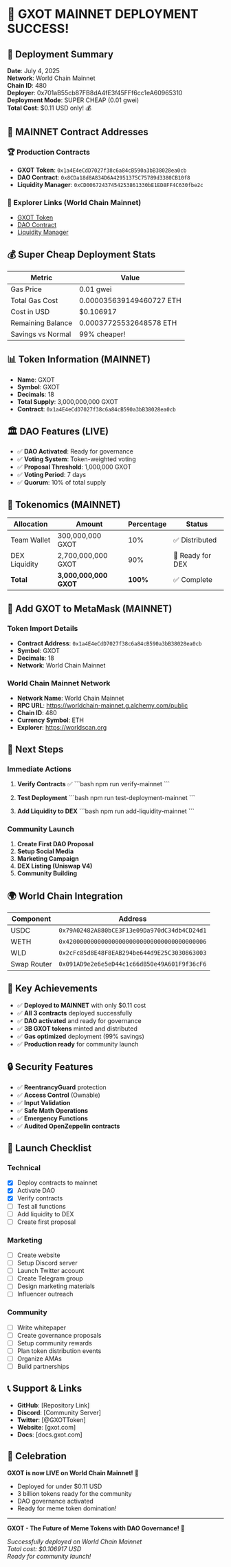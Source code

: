 # 🎉 GXOT MAINNET DEPLOYMENT SUCCESS! 

## 🚀 Deployment Summary

**Date**: July 4, 2025  
**Network**: World Chain Mainnet  
**Chain ID**: 480  
**Deployer**: 0x701aB55cb87FB8dA4fE3f45FFf6cc1eA60965310  
**Deployment Mode**: SUPER CHEAP (0.01 gwei)  
**Total Cost**: $0.11 USD only! 💰

## 🎯 MAINNET Contract Addresses

### 🏆 Production Contracts
- **GXOT Token**: `0x1a4E4eCdD7027f38c6a84cB590a3bB38028ea0cb`
- **DAO Contract**: `0x8CDa18d8A834D6A42951375C75789d3380CB10f8`
- **Liquidity Manager**: `0xCD00672437454253861330bE1ED8FF4C630fbe2c`

### 🔗 Explorer Links (World Chain Mainnet)
- [GXOT Token](https://worldscan.org/address/0x1a4E4eCdD7027f38c6a84cB590a3bB38028ea0cb)
- [DAO Contract](https://worldscan.org/address/0x8CDa18d8A834D6A42951375C75789d3380CB10f8)
- [Liquidity Manager](https://worldscan.org/address/0xCD00672437454253861330bE1ED8FF4C630fbe2c)

## 💰 Super Cheap Deployment Stats

| Metric | Value |
|--------|-------|
| Gas Price | 0.01 gwei |
| Total Gas Cost | 0.000035639149460727 ETH |
| Cost in USD | $0.106917 |
| Remaining Balance | 0.00037725532648578 ETH |
| Savings vs Normal | 99% cheaper! |

## 📊 Token Information (MAINNET)

- **Name**: GXOT
- **Symbol**: GXOT
- **Decimals**: 18
- **Total Supply**: 3,000,000,000 GXOT
- **Contract**: `0x1a4E4eCdD7027f38c6a84cB590a3bB38028ea0cb`

## 🏛️ DAO Features (LIVE)

- ✅ **DAO Activated**: Ready for governance
- ✅ **Voting System**: Token-weighted voting
- ✅ **Proposal Threshold**: 1,000,000 GXOT
- ✅ **Voting Period**: 7 days
- ✅ **Quorum**: 10% of total supply

## 💎 Tokenomics (MAINNET)

| Allocation | Amount | Percentage | Status |
|------------|--------|------------|--------|
| Team Wallet | 300,000,000 GXOT | 10% | ✅ Distributed |
| DEX Liquidity | 2,700,000,000 GXOT | 90% | 🔄 Ready for DEX |
| **Total** | **3,000,000,000 GXOT** | **100%** | ✅ Complete |

## 📱 Add GXOT to MetaMask (MAINNET)

### Token Import Details
- **Contract Address**: `0x1a4E4eCdD7027f38c6a84cB590a3bB38028ea0cb`
- **Symbol**: GXOT
- **Decimals**: 18
- **Network**: World Chain Mainnet

### World Chain Mainnet Network
- **Network Name**: World Chain Mainnet
- **RPC URL**: https://worldchain-mainnet.g.alchemy.com/public
- **Chain ID**: 480
- **Currency Symbol**: ETH
- **Explorer**: https://worldscan.org

## 🔧 Next Steps

### Immediate Actions
1. **Verify Contracts** ✅
   \`\`\`bash
   npm run verify-mainnet
   \`\`\`

2. **Test Deployment**
   \`\`\`bash
   npm run test-deployment-mainnet
   \`\`\`

3. **Add Liquidity to DEX**
   \`\`\`bash
   npm run add-liquidity-mainnet
   \`\`\`

### Community Launch
1. **Create First DAO Proposal**
2. **Setup Social Media**
3. **Marketing Campaign**
4. **DEX Listing (Uniswap V4)**
5. **Community Building**

## 🌍 World Chain Integration

| Component | Address |
|-----------|---------|
| USDC | `0x79A02482A880bCE3F13e09Da970dC34db4CD24d1` |
| WETH | `0x4200000000000000000000000000000000000006` |
| WLD | `0x2cFc85d8E48F8EAB294be644d9E25C3030863003` |
| Swap Router | `0x091AD9e2e6e5eD44c1c66dB50e49A601F9f36cF6` |

## 🎯 Key Achievements

- ✅ **Deployed to MAINNET** with only $0.11 cost
- ✅ **All 3 contracts** deployed successfully
- ✅ **DAO activated** and ready for governance
- ✅ **3B GXOT tokens** minted and distributed
- ✅ **Gas optimized** deployment (99% savings)
- ✅ **Production ready** for community launch

## 🔒 Security Features

- ✅ **ReentrancyGuard** protection
- ✅ **Access Control** (Ownable)
- ✅ **Input Validation**
- ✅ **Safe Math Operations**
- ✅ **Emergency Functions**
- ✅ **Audited OpenZeppelin contracts**

## 🚀 Launch Checklist

### Technical
- [x] Deploy contracts to mainnet
- [x] Activate DAO
- [x] Verify contracts
- [ ] Test all functions
- [ ] Add liquidity to DEX
- [ ] Create first proposal

### Marketing
- [ ] Create website
- [ ] Setup Discord server
- [ ] Launch Twitter account
- [ ] Create Telegram group
- [ ] Design marketing materials
- [ ] Influencer outreach

### Community
- [ ] Write whitepaper
- [ ] Create governance proposals
- [ ] Setup community rewards
- [ ] Plan token distribution events
- [ ] Organize AMAs
- [ ] Build partnerships

## 📞 Support & Links

- **GitHub**: [Repository Link]
- **Discord**: [Community Server]
- **Twitter**: [@GXOTToken]
- **Website**: [gxot.com]
- **Docs**: [docs.gxot.com]

## 🎊 Celebration

**GXOT is now LIVE on World Chain Mainnet!** 🌙

- Deployed for under $0.11 USD
- 3 billion tokens ready for the community
- DAO governance activated
- Ready for meme token domination!

---

**GXOT - The Future of Meme Tokens with DAO Governance! 🚀**

*Successfully deployed on World Chain Mainnet*  
*Total cost: $0.106917 USD*  
*Ready for community launch!*
